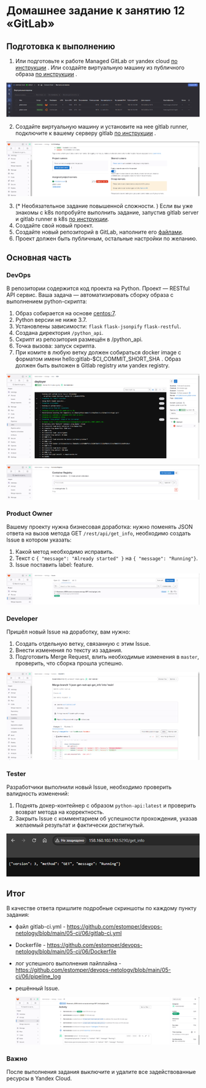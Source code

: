 # Домашнее задание к занятию 12 «GitLab»

## Подготовка к выполнению


1. Или подготовьте к работе Managed GitLab от yandex cloud [по инструкции](https://cloud.yandex.ru/docs/managed-gitlab/operations/instance/instance-create) .
Или создайте виртуальную машину из публичного образа [по инструкции](https://cloud.yandex.ru/marketplace/products/yc/gitlab ) .
  
![ScreenShot](https://github.com/estomper/devops-netology/blob/main/05-ci/06/img/1.png)
  
2. Создайте виртуальную машину и установите на нее gitlab runner, подключите к вашему серверу gitlab  [по инструкции](https://docs.gitlab.com/runner/install/linux-repository.html) .
  
![ScreenShot](https://github.com/estomper/devops-netology/blob/main/05-ci/06/img/2.png)
  
3. (* Необязательное задание повышенной сложности. )  Если вы уже знакомы с k8s попробуйте выполнить задание, запустив gitlab server и gitlab runner в k8s  [по инструкции](https://cloud.yandex.ru/docs/tutorials/infrastructure-management/gitlab-containers). 
4. Создайте свой новый проект.
5. Создайте новый репозиторий в GitLab, наполните его [файлами](./repository).
6. Проект должен быть публичным, остальные настройки по желанию.

## Основная часть

### DevOps

В репозитории содержится код проекта на Python. Проект — RESTful API сервис. Ваша задача — автоматизировать сборку образа с выполнением python-скрипта:

1. Образ собирается на основе [centos:7](https://hub.docker.com/_/centos?tab=tags&page=1&ordering=last_updated).
2. Python версии не ниже 3.7.
3. Установлены зависимости: `flask` `flask-jsonpify` `flask-restful`.
4. Создана директория `/python_api`.
5. Скрипт из репозитория размещён в /python_api.
6. Точка вызова: запуск скрипта.
7. При комите в любую ветку должен собираться docker image с форматом имени hello:gitlab-$CI_COMMIT_SHORT_SHA . Образ должен быть выложен в Gitlab registry или yandex registry.  
    
![ScreenShot](https://github.com/estomper/devops-netology/blob/main/05-ci/06/img/3.png)
  
![ScreenShot](https://github.com/estomper/devops-netology/blob/main/05-ci/06/img/4.png)
  

### Product Owner

Вашему проекту нужна бизнесовая доработка: нужно поменять JSON ответа на вызов метода GET `/rest/api/get_info`, необходимо создать Issue в котором указать:

1. Какой метод необходимо исправить.
2. Текст с `{ "message": "Already started" }` на `{ "message": "Running"}`.
3. Issue поставить label: feature.
  
![ScreenShot](https://github.com/estomper/devops-netology/blob/main/05-ci/06/img/5.png)
  
### Developer

Пришёл новый Issue на доработку, вам нужно:

1. Создать отдельную ветку, связанную с этим Issue.
2. Внести изменения по тексту из задания.
3. Подготовить Merge Request, влить необходимые изменения в `master`, проверить, что сборка прошла успешно.
  
![ScreenShot](https://github.com/estomper/devops-netology/blob/main/05-ci/06/img/6.png)
  

### Tester

Разработчики выполнили новый Issue, необходимо проверить валидность изменений:

1. Поднять докер-контейнер с образом `python-api:latest` и проверить возврат метода на корректность.
2. Закрыть Issue с комментарием об успешности прохождения, указав желаемый результат и фактически достигнутый.
  
![ScreenShot](https://github.com/estomper/devops-netology/blob/main/05-ci/06/img/7.png)
  

## Итог

В качестве ответа пришлите подробные скриншоты по каждому пункту задания:

- файл gitlab-ci.yml - https://github.com/estomper/devops-netology/blob/main/05-ci/06/gitlab-ci.yml
- Dockerfile - https://github.com/estomper/devops-netology/blob/main/05-ci/06/Dockerfile
- лог успешного выполнения пайплайна - https://github.com/estomper/devops-netology/blob/main/05-ci/06/pipeline_log
- решённый Issue.
  
  ![ScreenShot](https://github.com/estomper/devops-netology/blob/main/05-ci/06/img/8.png)

### Важно 
После выполнения задания выключите и удалите все задействованные ресурсы в Yandex Cloud.


